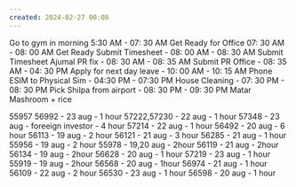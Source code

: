```yaml
---
created: 2024-02-27 00:08
---
```

Go to gym in morning 5:30 AM - 07: 30 AM
Get Ready for Office 07: 30 AM - 08: 00 AM Get Ready
Submit Timesheet - 08: 00 AM - 08: 30 AM Submit Timesheet
Ajumal PR fix - 08: 30 AM - 08: 35 AM Submit PR
Office - 08: 35 AM - 04: 30 PM 
Apply for next day leave - 10: 00 AM - 10: 15 AM
Phone ESIM to Physical Sim - 04:30 PM - 07:30 PM
House Cleaning - 07: 30 PM - 08: 30 PM 
Pick Shilpa from airport - 08: 30 PM - 09: 30 PM
Matar Mashroom + rice 


55957
56992 - 23 aug - 1 hour
57222,57230 - 22 aug - 1 hour
57348 - 23 aug - foreeign investor - 4 hour
57214 - 22 aug - 1 hour
56492 - 20 aug - 6 hour
56113 - 19 aug - 2 hour
56121 - 21 aug - 3 hour
56285 - 21 aug - 1 hour
55956 - 19 aug - 2 hour
55978 - 19,20 aug - 2hour
56119 - 21 aug - 2hour
56134 - 19 aug - 2hour
56628 - 20 aug - 1 hour
57219 - 23 aug - 1 hour
55919 - 19 aug - 2hour
56568 - 20 aug - 1hour
56974 - 21 aug - 1 hour
56109 - 22 aug - 2 hour
56530 - 23 aug - 1 hour
56598 - 20 aug - 1 hour

